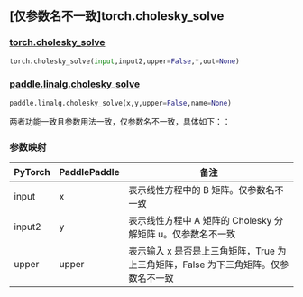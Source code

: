 ## [仅参数名不一致]torch.cholesky_solve

### [torch.cholesky_solve](https://pytorch.org/docs/2.0/generated/torch.cholesky_solve.html?highlight=cholesky#torch.cholesky_solve)

```python
torch.cholesky_solve(input,input2,upper=False,*,out=None)
```

### [paddle.linalg.cholesky_solve](https://www.paddlepaddle.org.cn/documentation/docs/zh/develop/api/paddle/linalg/cholesky_solve_cn.html#cholesky-solve)

```python
paddle.linalg.cholesky_solve(x,y,upper=False,name=None)
```

两者功能一致且参数用法一致，仅参数名不一致，具体如下：：

### 参数映射
|PyTorch|PaddlePaddle|备注|
| ------- | ------- | ------- |
|input|x|表示线性方程中的 B 矩阵。仅参数名不一致|
|input2|y|表示线性方程中 A 矩阵的 Cholesky 分解矩阵 u。仅参数名不一致|
|upper|upper|表示输入 x 是否是上三角矩阵，True 为上三角矩阵，False 为下三角矩阵。仅参数名不一致|
